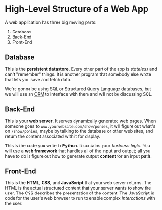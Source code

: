 # High-Level Structure of a Web App

A web application has three big moving parts:

1. Database
1. Back-End
1. Front-End

## Database

This is the **persistent datastore**.
Every other part of the app is _stateless_ and can't "remember" things.
It is another program that somebody else wrote that lets you save and fetch data.

We're gonna be using SQL or Structured Query Language databases, but we will use an [ORM](/notes/orm.md) to interface with them and will not be discussing SQL.

## Back-End

This is your **web server**.
It serves dynamically generated web pages.
When someone goes to `www.yourwebsite.com/show/ponies`, it will figure out what's on `/show/ponies`, maybe by talking to the database or other web sites, and return the content associated with it for display.

This is the code you write in **Python**.
It contains your _business logic_.
You will use a **web framework** that handles all of the input and output;
all you have to do is figure out how to generate output **content** for an input **path**.

## Front-End

This is the **HTML**, **CSS**, and **JavaScript** that your web server returns.
The HTML is the actual structured content that your server wants to show the user.
The CSS describes the presentation of the content.
The JavaScript is code for the user's web browser to run to enable complex _interactions_ with the user.
